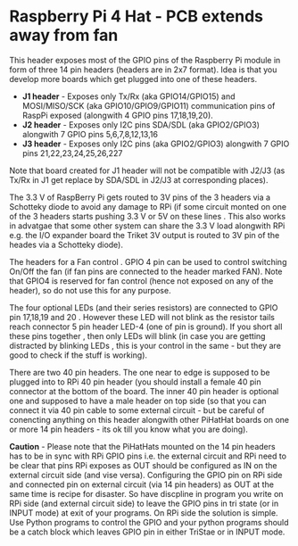 # Raspberry Pi 4 Hat - PCB extends away from fan 

This header exposes most of the GPIO pins of the Raspberry Pi module in form of three 14 pin headers (headers are in 2x7 format).
Idea is that you develop more boards which get plugged into one of these headers.

  - **J1 header** - Exposes only Tx/Rx (aka GPIO14/GPIO15) and MOSI/MISO/SCK (aka GPIO10/GPIO9/GPIO11) communication pins of RaspPi exposed (alongwith 4 GPIO pins 17,18,19,20).
  - **J2 header** - Exposes only I2C pins SDA/SDL (aka GPIO2/GPIO3) alongwith 7 GPIO pins 5,6,7,8,12,13,16
  - **J3 header** - Exposes only I2C pins (aka GPIO2/GPIO3) alongwith 7 GPIO pins 21,22,23,24,25,26,227

Note that board created for J1 header will not be compatible with J2/J3 (as Tx/Rx in J1 get replace by SDA/SDL in J2/J3 at corresponding places).

The 3.3 V of RaspBerry Pi gets routed to 3V pins of the 3 headers via a Schotteky diode to avoid any damage to RPi (if some circuit monted on one of the 3 headers starts pushing 3.3 V or 5V on these lines . This also works in advatgae that some other system can share the 3.3 V load alongwith RPi e.g. the I/O expander board the Triket 3V output is routed to 3V pin of the heades via a Schotteky diode).

The headers for a Fan control . GPIO 4 pin can be used to control switching On/Off the fan (if fan pins are connected to the header marked FAN). Note that GPIO4 is reserved for fan control (hence not exposed on any of the header), so do not use this for any purpose.

The four optional LEDs (and their series resistors) are connected to GPIO pin 17,18,19 and 20 . However these LED will not blink as the resistor tails reach connector 5 pin header LED-4 (one of pin is ground). If you short all these pins together , then only LEDs will blink (in case you are getting distracted by blinking LEDs , this is your control in the same - but they are good to check if the stuff is working).


There are two 40 pin headers. The one near to edge is supposed to be plugged into to RPi 40 pin header (you should install a female 40 pin connector at the bottom of the board. The inner 40 pin header is optional one and supposed to have a male header on top side (so that you can connect it via 40 pin cable to some external circuit - but be careful of conencting anything on this header alongwith other PiHatHat boards on one or more 14 pin headers - its ok till you know what you are doing).


**Caution** - Please note that the PiHatHats mounted on the 14 pin headers has to be in sync with RPi GPIO pins i.e. the external circuit and RPi need to be clear that pins RPi exposes as OUT should be configured as IN on the external circuit side (and vise versa). Configuring the GPIO pin on RPi side and connected pin on external circuit (via 14 pin headers) as OUT at the same time is recipe for disaster. So have discpline in program you write on RPi side (and external circuit side) to leave the GPIO pins in tri state (or in INPUT mode) at exit of your programs. On RPi side the solution is simple. Use Python programs to control the GPIO and your python programs should be a catch block which leaves GPIO pin in either TriStae or in INPUT mode.
